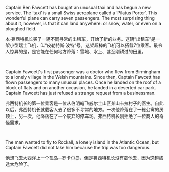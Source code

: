 Captain Ben Fawcett has bought an unusual taxi and has begun a new service. The ‘taxi’ is a small Swiss aeroplane called a ‘Pilatus Porter’. This wonderful plane can carry seven passengers. The most surprising thing about it, however, is that it can land anywhere: or snow, water, or even on a ploughed field.

本·弗西特机长买了一辆不同寻常的出租车，开始了新的业务。这辆“出租车”是一架小型瑞士飞机，叫“皮勒特斯·波特”号。这架超棒的飞机可以搭载7位乘客。最令人惊异的是，是它能在任何地方降落：雪地、水上、甚至刚耕过的田里。

    



Captain Fawcett's first passenger was a doctor who flew from Birmingham to a lonely village in the Welsh mountains. Since then, Captain Fawcett has flown passengers to many unusual places. Once he landed on the roof of a block of flats and on another occasion, he landed in a deserted car park. Captain Fawcett has just refused a strange request from a businessman.

弗西特机长的第一位乘客是一位从伯明翰飞威尔士山区某山卡拉村子的医生。自此以后，弗西特机长就载客人去了很多不寻常的地方。一次他降落在了一栋公寓的房顶上，另一次，他降落在了一个废弃的停车场。弗西特机长刚拒绝了一位商人的奇怪需求。

    



The man wanted to fly to Rockall, a lonely island in the Atlantic Ocean, but Captain Fawcett did not take him because the trip was too dangerous.

他想飞去大西洋上一个孤岛--罗卡尔岛，但是弗西特机长没有载他去，因为这趟旅途太危险了。

